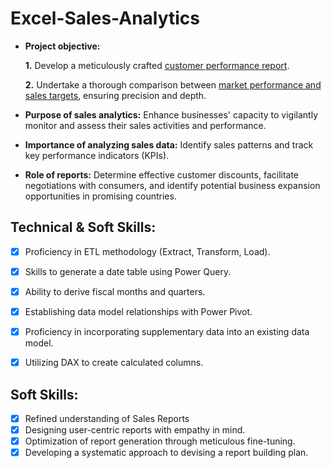 # Excel-Sales-Analytics
- **Project objective:** 

    **1.** Develop a meticulously crafted [customer performance report](https://github.com/Archanadhum/Excel-Sales-Analytics/blob/main/Customer%20Performance%20Report.pdf). 

    **2.** Undertake a thorough comparison between [market performance and sales targets](https://github.com/Archanadhum/Excel-Sales-Analytics/blob/main/Market%20Performance%20vs%20Target%20Report.pdf), ensuring precision and depth.

- **Purpose of sales analytics:** Enhance businesses' capacity to vigilantly monitor and assess their sales activities and performance.

- **Importance of analyzing sales data:** Identify sales patterns and track key performance indicators (KPIs).

- **Role of reports:** Determine effective customer discounts, facilitate negotiations with consumers, and identify potential business expansion opportunities in promising countries.

## Technical & Soft Skills:
- [x]	Proficiency in ETL methodology (Extract, Transform, Load).
- [x]	Skills to generate a date table using Power Query.
- [x]	Ability to derive fiscal months and quarters.
- [x]	Establishing data model relationships with Power Pivot.
- [x]	Proficiency in incorporating supplementary data into an existing data model.
- [x]	Utilizing DAX to create calculated columns.


## Soft Skills:
- [x]	Refined understanding of Sales  Reports
- [x]	Designing user-centric reports with empathy in mind.
- [x]	Optimization of report generation through meticulous fine-tuning.
- [x]	Developing a systematic approach to devising a report building plan.
